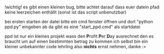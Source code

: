 !wichtig!
es gibt einen kleinen bug, bitte achtet darauf dass euer datein pfad keine leerzeichen enthällt (sonst ist das script unbenutzbar)

bei ersten starten der datei bitte ein cmd fenster öffnen und dort "python ppd.py" eingeben ab da gibt es eine "start_ppd.cmd" als startdatei

ppd ist nur ein kleines projekt wass den **P**rofit **P**er **D**ay ausrechnet den es braucht um auf einen bestimmten betrag zu kommen ich selbst bin ein kleiner unbekannter code lehrling also **nichts** ernst nehmen, danke :>
